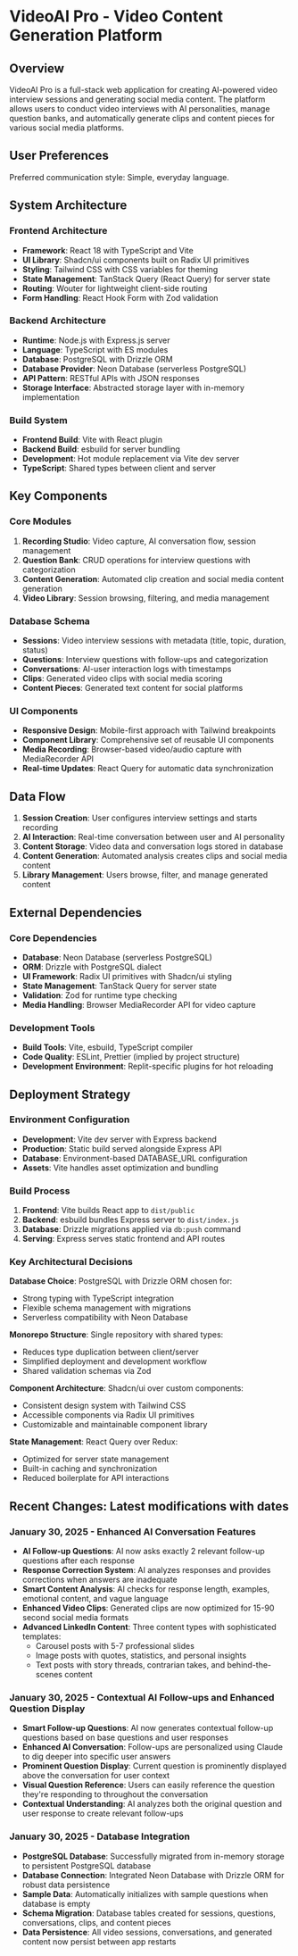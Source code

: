 # VideoAI Pro - Video Content Generation Platform

## Overview

VideoAI Pro is a full-stack web application for creating AI-powered video interview sessions and generating social media content. The platform allows users to conduct video interviews with AI personalities, manage question banks, and automatically generate clips and content pieces for various social media platforms.

## User Preferences

Preferred communication style: Simple, everyday language.

## System Architecture

### Frontend Architecture
- **Framework**: React 18 with TypeScript and Vite
- **UI Library**: Shadcn/ui components built on Radix UI primitives
- **Styling**: Tailwind CSS with CSS variables for theming
- **State Management**: TanStack Query (React Query) for server state
- **Routing**: Wouter for lightweight client-side routing
- **Form Handling**: React Hook Form with Zod validation

### Backend Architecture
- **Runtime**: Node.js with Express.js server
- **Language**: TypeScript with ES modules
- **Database**: PostgreSQL with Drizzle ORM
- **Database Provider**: Neon Database (serverless PostgreSQL)
- **API Pattern**: RESTful APIs with JSON responses
- **Storage Interface**: Abstracted storage layer with in-memory implementation

### Build System
- **Frontend Build**: Vite with React plugin
- **Backend Build**: esbuild for server bundling
- **Development**: Hot module replacement via Vite dev server
- **TypeScript**: Shared types between client and server

## Key Components

### Core Modules
1. **Recording Studio**: Video capture, AI conversation flow, session management
2. **Question Bank**: CRUD operations for interview questions with categorization
3. **Content Generation**: Automated clip creation and social media content generation
4. **Video Library**: Session browsing, filtering, and media management

### Database Schema
- **Sessions**: Video interview sessions with metadata (title, topic, duration, status)
- **Questions**: Interview questions with follow-ups and categorization
- **Conversations**: AI-user interaction logs with timestamps
- **Clips**: Generated video clips with social media scoring
- **Content Pieces**: Generated text content for social platforms

### UI Components
- **Responsive Design**: Mobile-first approach with Tailwind breakpoints
- **Component Library**: Comprehensive set of reusable UI components
- **Media Recording**: Browser-based video/audio capture with MediaRecorder API
- **Real-time Updates**: React Query for automatic data synchronization

## Data Flow

1. **Session Creation**: User configures interview settings and starts recording
2. **AI Interaction**: Real-time conversation between user and AI personality
3. **Content Storage**: Video data and conversation logs stored in database
4. **Content Generation**: Automated analysis creates clips and social media content
5. **Library Management**: Users browse, filter, and manage generated content

## External Dependencies

### Core Dependencies
- **Database**: Neon Database (serverless PostgreSQL)
- **ORM**: Drizzle with PostgreSQL dialect
- **UI Framework**: Radix UI primitives with Shadcn/ui styling
- **State Management**: TanStack Query for server state
- **Validation**: Zod for runtime type checking
- **Media Handling**: Browser MediaRecorder API for video capture

### Development Tools
- **Build Tools**: Vite, esbuild, TypeScript compiler
- **Code Quality**: ESLint, Prettier (implied by project structure)
- **Development Environment**: Replit-specific plugins for hot reloading

## Deployment Strategy

### Environment Configuration
- **Development**: Vite dev server with Express backend
- **Production**: Static build served alongside Express API
- **Database**: Environment-based DATABASE_URL configuration
- **Assets**: Vite handles asset optimization and bundling

### Build Process
1. **Frontend**: Vite builds React app to `dist/public`
2. **Backend**: esbuild bundles Express server to `dist/index.js`
3. **Database**: Drizzle migrations applied via `db:push` command
4. **Serving**: Express serves static frontend and API routes

### Key Architectural Decisions

**Database Choice**: PostgreSQL with Drizzle ORM chosen for:
- Strong typing with TypeScript integration
- Flexible schema management with migrations
- Serverless compatibility with Neon Database

**Monorepo Structure**: Single repository with shared types:
- Reduces type duplication between client/server
- Simplified deployment and development workflow
- Shared validation schemas via Zod

**Component Architecture**: Shadcn/ui over custom components:
- Consistent design system with Tailwind CSS
- Accessible components via Radix UI primitives
- Customizable and maintainable component library

**State Management**: React Query over Redux:
- Optimized for server state management
- Built-in caching and synchronization
- Reduced boilerplate for API interactions

## Recent Changes: Latest modifications with dates

### January 30, 2025 - Enhanced AI Conversation Features
- **AI Follow-up Questions**: AI now asks exactly 2 relevant follow-up questions after each response
- **Response Correction System**: AI analyzes responses and provides corrections when answers are inadequate
- **Smart Content Analysis**: AI checks for response length, examples, emotional content, and vague language
- **Enhanced Video Clips**: Generated clips are now optimized for 15-90 second social media formats
- **Advanced LinkedIn Content**: Three content types with sophisticated templates:
  - Carousel posts with 5-7 professional slides
  - Image posts with quotes, statistics, and personal insights  
  - Text posts with story threads, contrarian takes, and behind-the-scenes content

### January 30, 2025 - Contextual AI Follow-ups and Enhanced Question Display
- **Smart Follow-up Questions**: AI now generates contextual follow-up questions based on base questions and user responses
- **Enhanced AI Conversation**: Follow-ups are personalized using Claude to dig deeper into specific user answers
- **Prominent Question Display**: Current question is prominently displayed above the conversation for user context
- **Visual Question Reference**: Users can easily reference the question they're responding to throughout the conversation
- **Contextual Understanding**: AI analyzes both the original question and user response to create relevant follow-ups

### January 30, 2025 - Database Integration
- **PostgreSQL Database**: Successfully migrated from in-memory storage to persistent PostgreSQL database
- **Database Connection**: Integrated Neon Database with Drizzle ORM for robust data persistence
- **Sample Data**: Automatically initializes with sample questions when database is empty
- **Schema Migration**: Database tables created for sessions, questions, conversations, clips, and content pieces
- **Data Persistence**: All video sessions, conversations, and generated content now persist between app restarts